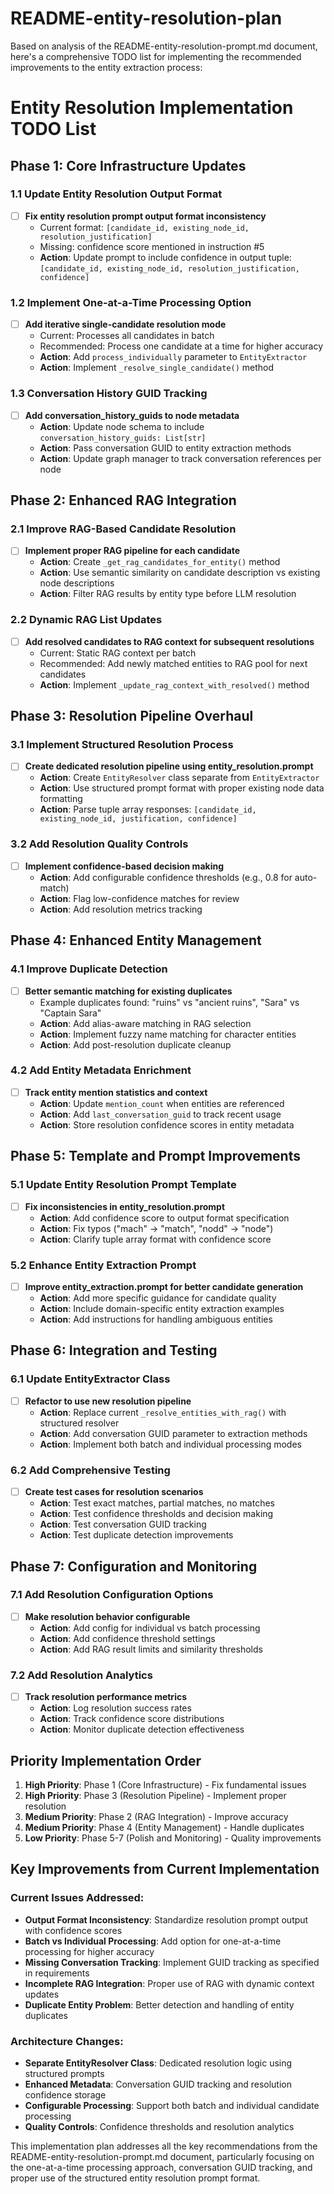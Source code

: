 # README-entity-resolution-plan

Based on analysis of the README-entity-resolution-prompt.md document, here's a comprehensive TODO list for implementing the recommended improvements to the entity extraction process:

# Entity Resolution Implementation TODO List

## Phase 1: Core Infrastructure Updates

### 1.1 Update Entity Resolution Output Format
- [ ] **Fix entity resolution prompt output format inconsistency**
  - Current format: `[candidate_id, existing_node_id, resolution_justification]`
  - Missing: confidence score mentioned in instruction #5
  - **Action**: Update prompt to include confidence in output tuple: `[candidate_id, existing_node_id, resolution_justification, confidence]`

### 1.2 Implement One-at-a-Time Processing Option
- [ ] **Add iterative single-candidate resolution mode**
  - Current: Processes all candidates in batch
  - Recommended: Process one candidate at a time for higher accuracy
  - **Action**: Add `process_individually` parameter to `EntityExtractor`
  - **Action**: Implement `_resolve_single_candidate()` method

### 1.3 Conversation History GUID Tracking
- [ ] **Add conversation_history_guids to node metadata**
  - **Action**: Update node schema to include `conversation_history_guids: List[str]`
  - **Action**: Pass conversation GUID to entity extraction methods
  - **Action**: Update graph manager to track conversation references per node

## Phase 2: Enhanced RAG Integration

### 2.1 Improve RAG-Based Candidate Resolution
- [ ] **Implement proper RAG pipeline for each candidate**
  - **Action**: Create `_get_rag_candidates_for_entity()` method
  - **Action**: Use semantic similarity on candidate description vs existing node descriptions
  - **Action**: Filter RAG results by entity type before LLM resolution

### 2.2 Dynamic RAG List Updates
- [ ] **Add resolved candidates to RAG context for subsequent resolutions**
  - Current: Static RAG context per batch
  - Recommended: Add newly matched entities to RAG pool for next candidates
  - **Action**: Implement `_update_rag_context_with_resolved()` method

## Phase 3: Resolution Pipeline Overhaul

### 3.1 Implement Structured Resolution Process
- [ ] **Create dedicated resolution pipeline using entity_resolution.prompt**
  - **Action**: Create `EntityResolver` class separate from `EntityExtractor`
  - **Action**: Use structured prompt format with proper existing node data formatting
  - **Action**: Parse tuple array responses: `[candidate_id, existing_node_id, justification, confidence]`

### 3.2 Add Resolution Quality Controls
- [ ] **Implement confidence-based decision making**
  - **Action**: Add configurable confidence thresholds (e.g., 0.8 for auto-match)
  - **Action**: Flag low-confidence matches for review
  - **Action**: Add resolution metrics tracking

## Phase 4: Enhanced Entity Management

### 4.1 Improve Duplicate Detection
- [ ] **Better semantic matching for existing duplicates**
  - Example duplicates found: "ruins" vs "ancient ruins", "Sara" vs "Captain Sara"
  - **Action**: Add alias-aware matching in RAG selection
  - **Action**: Implement fuzzy name matching for character entities
  - **Action**: Add post-resolution duplicate cleanup

### 4.2 Add Entity Metadata Enrichment
- [ ] **Track entity mention statistics and context**
  - **Action**: Update `mention_count` when entities are referenced
  - **Action**: Add `last_conversation_guid` to track recent usage
  - **Action**: Store resolution confidence scores in entity metadata

## Phase 5: Template and Prompt Improvements

### 5.1 Update Entity Resolution Prompt Template
- [ ] **Fix inconsistencies in entity_resolution.prompt**
  - **Action**: Add confidence score to output format specification
  - **Action**: Fix typos ("mach" → "match", "nodd" → "node")
  - **Action**: Clarify tuple array format with confidence score

### 5.2 Enhance Entity Extraction Prompt
- [ ] **Improve entity_extraction.prompt for better candidate generation**
  - **Action**: Add more specific guidance for candidate quality
  - **Action**: Include domain-specific entity extraction examples
  - **Action**: Add instructions for handling ambiguous entities

## Phase 6: Integration and Testing

### 6.1 Update EntityExtractor Class
- [ ] **Refactor to use new resolution pipeline**
  - **Action**: Replace current `_resolve_entities_with_rag()` with structured resolver
  - **Action**: Add conversation GUID parameter to extraction methods
  - **Action**: Implement both batch and individual processing modes

### 6.2 Add Comprehensive Testing
- [ ] **Create test cases for resolution scenarios**
  - **Action**: Test exact matches, partial matches, no matches
  - **Action**: Test confidence thresholds and decision making
  - **Action**: Test conversation GUID tracking
  - **Action**: Test duplicate detection improvements

## Phase 7: Configuration and Monitoring

### 7.1 Add Resolution Configuration Options
- [ ] **Make resolution behavior configurable**
  - **Action**: Add config for individual vs batch processing
  - **Action**: Add confidence threshold settings
  - **Action**: Add RAG result limits and similarity thresholds

### 7.2 Add Resolution Analytics
- [ ] **Track resolution performance metrics**
  - **Action**: Log resolution success rates
  - **Action**: Track confidence score distributions
  - **Action**: Monitor duplicate detection effectiveness

## Priority Implementation Order

1. **High Priority**: Phase 1 (Core Infrastructure) - Fix fundamental issues
2. **High Priority**: Phase 3 (Resolution Pipeline) - Implement proper resolution
3. **Medium Priority**: Phase 2 (RAG Integration) - Improve accuracy
4. **Medium Priority**: Phase 4 (Entity Management) - Handle duplicates
5. **Low Priority**: Phase 5-7 (Polish and Monitoring) - Quality improvements

## Key Improvements from Current Implementation

### Current Issues Addressed:
- **Output Format Inconsistency**: Standardize resolution prompt output with confidence scores
- **Batch vs Individual Processing**: Add option for one-at-a-time processing for higher accuracy
- **Missing Conversation Tracking**: Implement GUID tracking as specified in requirements
- **Incomplete RAG Integration**: Proper use of RAG with dynamic context updates
- **Duplicate Entity Problem**: Better detection and handling of entity duplicates

### Architecture Changes:
- **Separate EntityResolver Class**: Dedicated resolution logic using structured prompts
- **Enhanced Metadata**: Conversation GUID tracking and resolution confidence storage
- **Configurable Processing**: Support both batch and individual candidate processing
- **Quality Controls**: Confidence thresholds and resolution analytics

This implementation plan addresses all the key recommendations from the README-entity-resolution-prompt.md document, particularly focusing on the one-at-a-time processing approach, conversation GUID tracking, and proper use of the structured entity resolution prompt format.



